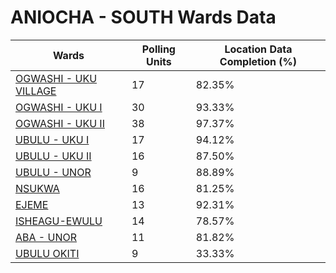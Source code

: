 
# ANIOCHA - SOUTH Wards Data

| Wards | Polling Units | Location Data Completion (%) |
| ---- | ----- | ------- |
| [OGWASHI - UKU VILLAGE](./wards/2174-ogwashi-uku-village) | 17 | 82.35% |
| [OGWASHI - UKU I](./wards/2175-ogwashi-uku-i) | 30 | 93.33% |
| [OGWASHI - UKU II](./wards/2176-ogwashi-uku-ii) | 38 | 97.37% |
| [UBULU - UKU I](./wards/2177-ubulu-uku-i) | 17 | 94.12% |
| [UBULU - UKU II](./wards/2178-ubulu-uku-ii) | 16 | 87.50% |
| [UBULU - UNOR](./wards/2179-ubulu-unor) | 9 | 88.89% |
| [NSUKWA](./wards/2180-nsukwa) | 16 | 81.25% |
| [EJEME](./wards/2181-ejeme) | 13 | 92.31% |
| [ISHEAGU-EWULU](./wards/2182-isheagu-ewulu) | 14 | 78.57% |
| [ABA - UNOR](./wards/2183-aba-unor) | 11 | 81.82% |
| [UBULU OKITI](./wards/2184-ubulu-okiti) | 9 | 33.33% |




